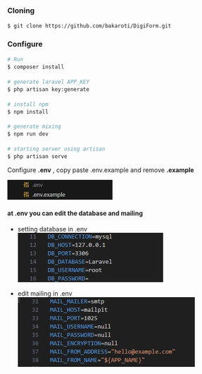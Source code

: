 ### Cloning
```bash 
$ git clone https://github.com/bakaroti/DigiForm.git
```

### Configure

```bash
# Run
$ composer install

# generate laravel APP_KEY
$ php artisan key:generate

# install npm
$ npm install

# generate mixing
$ npm run dev

# starting server using artisan
$ php artisan serve
```

Configure **.env** , copy paste .env.example and remove **.example**

![.env](https://github.com/bakaroti/resource/blob/main/env.jpeg?raw=true)

#### at .env you can edit the database and mailing <br>

-   setting database in .env <br>
    ![database](https://github.com/bakaroti/resource/blob/main/database.jpeg?raw=true)

-   edit mailing in .env <br>
    ![mailing](https://github.com/bakaroti/resource/blob/main/mail.jpeg?raw=true)

